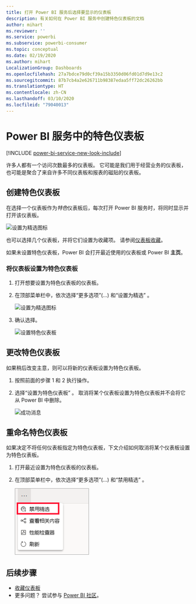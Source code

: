 ```yaml
---
title: 打开 Power BI 服务后选择要显示的仪表板
description: 有关如何在 Power BI 服务中创建特色仪表板的文档
author: mihart
ms.reviewer: ''
ms.service: powerbi
ms.subservice: powerbi-consumer
ms.topic: conceptual
ms.date: 02/19/2020
ms.author: mihart
LocalizationGroup: Dashboards
ms.openlocfilehash: 27a7bdce79d0cf39a15b3350d06fd01d7d9e13c2
ms.sourcegitcommit: 87b7cb4a2e626711b98387edaa5ff72dc26262bb
ms.translationtype: HT
ms.contentlocale: zh-CN
ms.lasthandoff: 03/10/2020
ms.locfileid: "79040013"
---
```

# <a name="featured-dashboards-in-the-power-bi-service"></a>Power BI 服务中的特色仪表板

[!INCLUDE [power-bi-service-new-look-include](../includes/power-bi-service-new-look-include.md)]

许多人都有一个访问次数最多的仪表板。 它可能是我们用于经营业务的仪表板， 也可能是聚合了来自许多不同仪表板和报表的磁贴的仪表板。

## <a name="create-a-featured-dashboard"></a>创建特色仪表板
在选择一个仪表板作为*特色*仪表板后，每次打开 Power BI 服务时，将同时显示并打开该仪表板。 

![设置为精选图标](./media/end-user-featured/power-bi-dropdown.png)

也可以选择几个仪表板，并将它们设置为收藏项。 请参阅[仪表板收藏](end-user-favorite.md)。

如果未设置特色仪表板，Power BI 会打开最近使用的仪表板或 Power BI **主页**。 

### <a name="set-a-dashboard-as-featured"></a>将仪表板设置为特色仪表板


1. 打开想要设置为特色仪表板的仪表板。 
2. 在顶部菜单栏中，依次选择“更多选项”(…) 和“设置为精选”   。 
   
    ![设置为精选图标](./media/end-user-featured/power-bi-dropdown.png)
3. 确认选择。
   
    ![设置特色仪表板](./media/end-user-featured/power-bi-featured-confirm.png)

## <a name="change-the-featured-dashboard"></a>更改特色仪表板
如果稍后改变主意，则可以将新的仪表板设置为特色仪表板。

1. 按照前面的步骤 1 和 2 执行操作。
   
2. 选择“设置为特色仪表板”  。 取消将某个仪表板设置为特色仪表板并不会将它从 Power BI 中删除。 
   
    ![成功消息](./media/end-user-featured/power-bi-unfeature-new.png)

## <a name="remove-the-featured-dashboard"></a>重命名特色仪表板
如果决定不将任何仪表板指定为特色仪表板，下文介绍如何取消将某个仪表板设置为特色仪表板。

1. 打开最近设置为特色仪表板的仪表板。
2. 在顶部菜单栏中，依次选择“更多选项”(…) 和“禁用精选”   。

    ![禁用所选的特色仪表板](./media/end-user-featured/power-bi-unfeature.png)
   
## <a name="next-steps"></a>后续步骤
- [收藏仪表板](end-user-favorite.md)    
- 更多问题？ 尝试参与 [Power BI 社区](https://community.powerbi.com/)。

